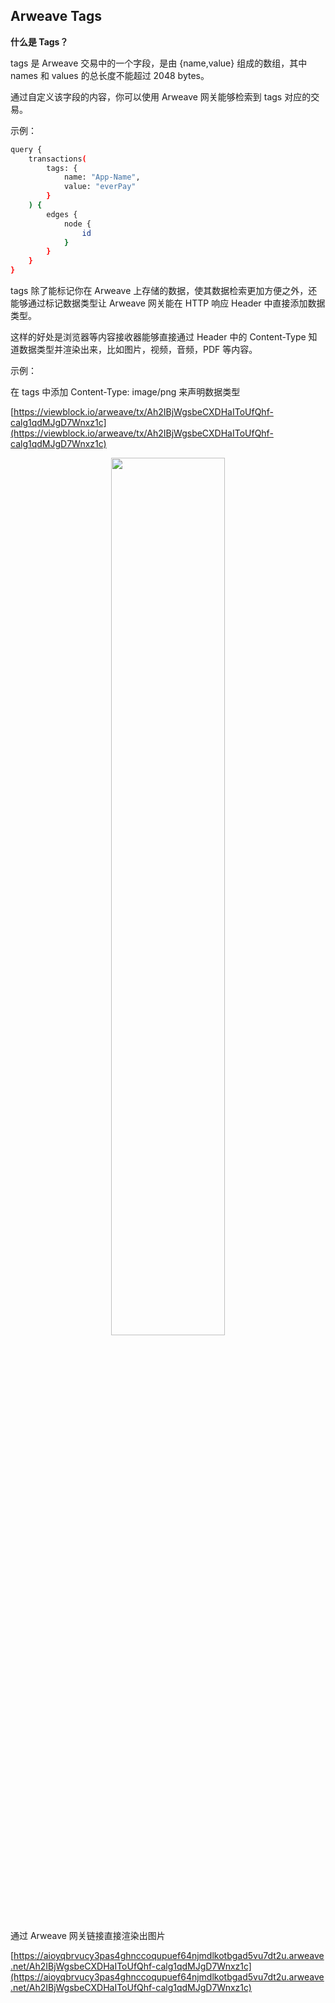 ## Arweave Tags

**什么是 Tags？**

tags 是 Arweave 交易中的一个字段，是由 {name,value} 组成的数组，其中 names 和 values 的总长度不能超过 2048 bytes。

通过自定义该字段的内容，你可以使用 Arweave 网关能够检索到 tags 对应的交易。

示例：

```bash
query {
    transactions(
        tags: {
            name: "App-Name",
            value: "everPay"
        }
    ) {
        edges {
            node {
                id
            }
        }
    }
}
```
tags 除了能标记你在 Arweave 上存储的数据，使其数据检索更加方便之外，还能够通过标记数据类型让 Arweave 网关能在 HTTP 响应 Header 中直接添加数据类型。

这样的好处是浏览器等内容接收器能够直接通过 Header 中的 Content-Type 知道数据类型并渲染出来，比如图片，视频，音频，PDF 等内容。

示例：

在 tags 中添加 Content-Type: image/png 来声明数据类型

[https://viewblock.io/arweave/tx/Ah2IBjWgsbeCXDHaIToUfQhf-calg1qdMJgD7Wnxz1c](https://viewblock.io/arweave/tx/Ah2IBjWgsbeCXDHaIToUfQhf-calg1qdMJgD7Wnxz1c)

<div align="center"><img src="https://arseed.web3infura.io/3zH1Ai9-qGTi1hhcnE1tYRutczuWgKB5KvLBJSSVatQ" height="60%" width="60%"/></div>

通过 Arweave 网关链接直接渲染出图片

[https://aioyqbrvucy3pas4ghnccoqupuef64njmdlkotbgad5vu7dt2u.arweave.net/Ah2IBjWgsbeCXDHaIToUfQhf-calg1qdMJgD7Wnxz1c](https://aioyqbrvucy3pas4ghnccoqupuef64njmdlkotbgad5vu7dt2u.arweave.net/Ah2IBjWgsbeCXDHaIToUfQhf-calg1qdMJgD7Wnxz1c)